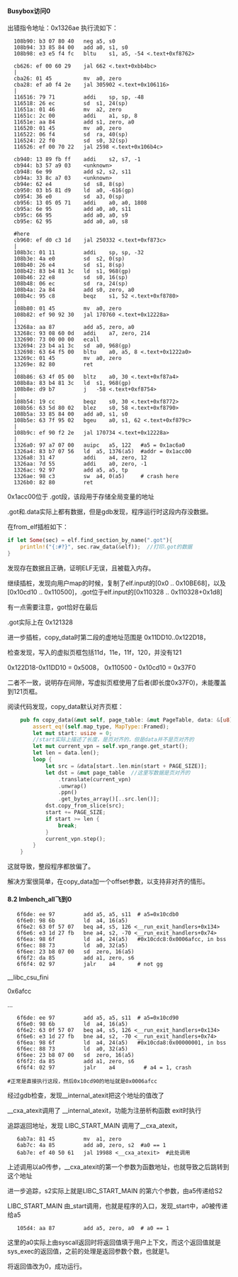 #### Busybox访问0

出错指令地址：0x1326ae
执行流如下：

```assembly
  108b90: b3 07 80 40  	neg	a5, s0
  108b94: 33 85 84 00  	add	a0, s1, s0
  108b98: e3 e5 f4 fc  	bltu	s1, a5, -54 <.text+0xf8762>
  
  cb626: ef 00 60 29  	jal	662 <.text+0xbb4bc>
  |
  cba26: 01 45        	mv	a0, zero
  cba28: ef a0 f4 2e  	jal	305902 <.text+0x106116>
  |
  116516: 79 71        	addi	sp, sp, -48
  116518: 26 ec        	sd	s1, 24(sp)
  11651a: 01 46        	mv	a2, zero
  11651c: 2c 00        	addi	a1, sp, 8
  11651e: aa 84        	add	s1, zero, a0
  116520: 01 45        	mv	a0, zero
  116522: 06 f4        	sd	ra, 40(sp)
  116524: 22 f0        	sd	s0, 32(sp)
  116526: ef 00 70 22  	jal	2598 <.text+0x106b4c>
  
  cb940: 13 89 fb ff  	addi	s2, s7, -1
  cb944: b3 57 a9 03  	<unknown>
  cb948: 6e 99        	add	s2, s2, s11
  cb94a: 33 8c a7 03  	<unknown>
  cb94e: 62 e4        	sd	s8, 8(sp)
  cb950: 03 b5 81 d9  	ld	a0, -616(gp)
  cb954: 36 e0        	sd	a3, 0(sp)
  cb956: 13 05 05 71  	addi	a0, a0, 1808
  cb95a: 6e 95        	add	a0, a0, s11
  cb95c: 66 95        	add	a0, a0, s9
  cb95e: 62 95        	add	a0, a0, s8
  
  #here
  cb960: ef d0 c3 1d  	jal	250332 <.text+0xf873c>
  |
  108b3c: 01 11        	addi	sp, sp, -32
  108b3e: 4a e0        	sd	s2, 0(sp)
  108b40: 26 e4        	sd	s1, 8(sp)
  108b42: 83 b4 81 3c  	ld	s1, 968(gp)
  108b46: 22 e8        	sd	s0, 16(sp)
  108b48: 06 ec        	sd	ra, 24(sp)
  108b4a: 2a 84        	add	s0, zero, a0
  108b4c: 95 c8        	beqz	s1, 52 <.text+0xf8780>
  |
  108b80: 01 45        	mv	a0, zero
  108b82: ef 90 92 30  	jal	170760 <.text+0x12228a>
  |
  13268a: aa 87        	add	a5, zero, a0
  13268c: 93 08 60 0d  	addi	a7, zero, 214
  132690: 73 00 00 00  	ecall	
  132694: 23 b4 a1 3c  	sd	a0, 968(gp)
  132698: 63 64 f5 00  	bltu	a0, a5, 8 <.text+0x1222a0>
  13269c: 01 45        	mv	a0, zero
  13269e: 82 80        	ret
  |
  108b86: 63 4f 05 00  	bltz	a0, 30 <.text+0xf87a4>
  108b8a: 83 b4 81 3c  	ld	s1, 968(gp)
  108b8e: d9 b7        	j	-58 <.text+0xf8754> 
  |
  108b54: 19 cc        	beqz	s0, 30 <.text+0xf8772>
  108b56: 63 5d 80 02  	blez	s0, 58 <.text+0xf8790>
  108b5a: 33 85 84 00  	add	a0, s1, s0
  108b5e: 63 7f 95 02  	bgeu	a0, s1, 62 <.text+0xf879c>
  |
  108b9c: ef 90 f2 2e  	jal	170734 <.text+0x12228a>
  |
  1326a0: 97 a7 07 00  	auipc	a5, 122   #a5 = 0x1ac6a0
  1326a4: 83 b7 07 56  	ld	a5, 1376(a5)  #addr = 0x1acc00
  1326a8: 31 47        	addi	a4, zero, 12
  1326aa: 7d 55        	addi	a0, zero, -1
  1326ac: 92 97        	add	a5, a5, tp
  1326ae: 98 c3        	sw	a4, 0(a5)     # crash here
  1326b0: 82 80        	ret
```

0x1acc00位于 .got段，该段用于存储全局变量的地址



.got和.data实际上都有数据，但是gdb发现，程序运行时这段内存没数据。

在from_elf插桩如下：

```rust
if let Some(sec) = elf.find_section_by_name(".got"){
    println!("{:#?}", sec.raw_data(&elf));  //打印.got的数据
}
```

发现存在数据且正确，证明ELF无误，且被载入内存。

继续插桩，发现向用户map的时候，复制了elf.input的[0x0 .. 0x10BE68]，以及[0x10cd10 .. 0x110500]，.got位于elf.input的[0x110328 .. 0x110328+0x1d8]



有一点需要注意，got恰好在最后

.got实际上在 0x121328

进一步插桩，copy_data时第二段的虚地址范围是 0x11DD10..0x122D18，

检查发现，写入的虚拟页框包括11d，11e，11f，120，并没有121

0x122D18-0x11DD10 = 0x5008， 0x110500 - 0x10cd10  = 0x37F0

二者不一致，说明存在间隙，写虚拟页框使用了后者(即长度0x37F0)，未能覆盖到121页框。

阅读代码发现，copy_data默认对齐页框：

```rust
	pub fn copy_data(&mut self, page_table: &mut PageTable, data: &[u8]) {
        assert_eq!(self.map_type, MapType::Framed);
        let mut start: usize = 0;
        //start实际上描述了长度，是页对齐的，但是data并不是页对齐的
        let mut current_vpn = self.vpn_range.get_start();
        let len = data.len();
        loop { 
            let src = &data[start..len.min(start + PAGE_SIZE)];
            let dst = &mut page_table  //这里写数据是页对齐的
                .translate(current_vpn)
                .unwrap()
                .ppn()
                .get_bytes_array()[..src.len()];
            dst.copy_from_slice(src);
            start += PAGE_SIZE;
            if start >= len { 
                break;
            }
            current_vpn.step();
        }
    }
```

这就导致，整段程序都放偏了。

解决方案很简单，在copy_data加一个offset参数，以支持非对齐的情形。



#### 8.2 lmbench_all飞到0

```assembly
   6f6de: ee 97        	add	a5, a5, s11  # a5=0x10cdb0
   6f6e0: 98 6b        	ld	a4, 16(a5)
   6f6e2: 63 0f 57 07  	beq	a4, s5, 126 <__run_exit_handlers+0x134>
   6f6e6: e3 1d 27 fb  	bne	a4, s2, -70 <__run_exit_handlers+0x74>
   6f6ea: 98 6f        	ld	a4, 24(a5)   #0x10cdc8:0x0006afcc, in bss
   6f6ec: 88 73        	ld	a0, 32(a5)
   6f6ee: 23 b8 07 00  	sd	zero, 16(a5)
   6f6f2: da 85        	add	a1, zero, s6
   6f6f4: 02 97        	jalr	a4       # not gg
```

__libc_csu_fini

0x6afcc

...

```assembly
   6f6de: ee 97        	add	a5, a5, s11  # a5=0x10cd90
   6f6e0: 98 6b        	ld	a4, 16(a5)
   6f6e2: 63 0f 57 07  	beq	a4, s5, 126 <__run_exit_handlers+0x134>
   6f6e6: e3 1d 27 fb  	bne	a4, s2, -70 <__run_exit_handlers+0x74>
   6f6ea: 98 6f        	ld	a4, 24(a5)   #0x10cda8:0x00000001, in bss
   6f6ec: 88 73        	ld	a0, 32(a5)
   6f6ee: 23 b8 07 00  	sd	zero, 16(a5)
   6f6f2: da 85        	add	a1, zero, s6
   6f6f4: 02 97        	jalr	a4         # a4 = 1, crash

#正常是直接执行这段，然后0x10cd90的地址就是0x0006afcc
```

经过gdb检查，发现__internal_atexit把这个地址的值改了

\_\_cxa_atexit调用了  \__internal_atexit，功能为注册析构函数 exit时执行

追踪返回地址，发现 LIBC_START_MAIN 调用了\_\_cxa_atexit，

```assembly
   6ab7a: 81 45        	mv	a1, zero
   6ab7c: 4a 85        	add	a0, zero, s2  #a0 == 1
   6ab7e: ef 40 50 61  	jal	19988 <__cxa_atexit>  #此处调用
```

上述调用以a0传参，__cxa_atexit的第一个参数为函数地址，也就导致之后跳转到这个地址

进一步追踪，s2实际上就是LIBC_START_MAIN 的第六个参数，由a5传递给S2

LIBC_START_MAIN 由_start调用，也就是程序的入口，发现\_start中，a0被传递给a5

```assembly
   105d4: aa 87        	add	a5, zero, a0  # a0 == 1
```

这里的a0实际上由syscall返回时将返回值填于用户上下文，而这个返回值就是sys_exec的返回值，之前的处理是返回参数个数，也就是1。

将返回值改为0，成功运行。




